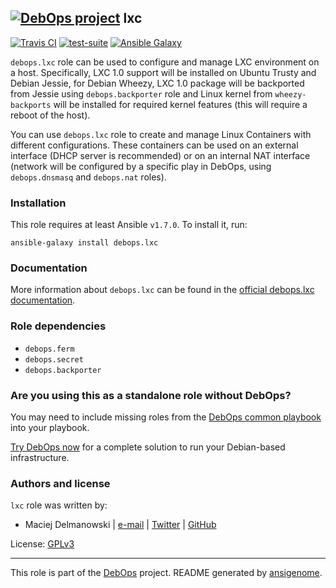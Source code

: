 ## [![DebOps project](http://debops.org/images/debops-small.png)](http://debops.org) lxc

[![Travis CI](http://img.shields.io/travis/debops/ansible-lxc.svg?style=flat)](http://travis-ci.org/debops/ansible-lxc) [![test-suite](http://img.shields.io/badge/test--suite-ansible--lxc-blue.svg?style=flat)](https://github.com/debops/test-suite/tree/master/ansible-lxc/)  [![Ansible Galaxy](http://img.shields.io/badge/galaxy-debops.lxc-660198.svg?style=flat)](https://galaxy.ansible.com/list#/roles/1573)

`debops.lxc` role can be used to configure and manage LXC environment on
a host. Specifically, LXC 1.0 support will be installed on Ubuntu Trusty
and Debian Jessie, for Debian Wheezy, LXC 1.0 package will be backported
from Jessie using `debops.backporter` role and Linux kernel from
`wheezy-backports` will be installed for required kernel features (this
will require a reboot of the host).

You can use `debops.lxc` role to create and manage Linux Containers with
different configurations. These containers can be used on an external
interface (DHCP server is recommended) or on an internal NAT interface
(network will be configured by a specific play in DebOps, using
`debops.dnsmasq` and `debops.nat` roles).

### Installation

This role requires at least Ansible `v1.7.0`. To install it, run:

    ansible-galaxy install debops.lxc

### Documentation

More information about `debops.lxc` can be found in the
[official debops.lxc documentation](http://docs.debops.org/en/latest/ansible/roles/debops.lxc.html).


### Role dependencies

- `debops.ferm`
- `debops.secret`
- `debops.backporter`

### Are you using this as a standalone role without DebOps?

You may need to include missing roles from the [DebOps common
playbook](https://github.com/debops/debops-playbooks/blob/master/playbooks/common.yml)
into your playbook.

[Try DebOps now](https://github.com/debops/debops) for a complete solution to run your Debian-based infrastructure.





### Authors and license

`lxc` role was written by:
- Maciej Delmanowski | [e-mail](mailto:drybjed@gmail.com) | [Twitter](https://twitter.com/drybjed) | [GitHub](https://github.com/drybjed)

License: [GPLv3](https://tldrlegal.com/license/gnu-general-public-license-v3-%28gpl-3%29)

***

This role is part of the [DebOps](http://debops.org/) project. README generated by [ansigenome](https://github.com/nickjj/ansigenome/).
